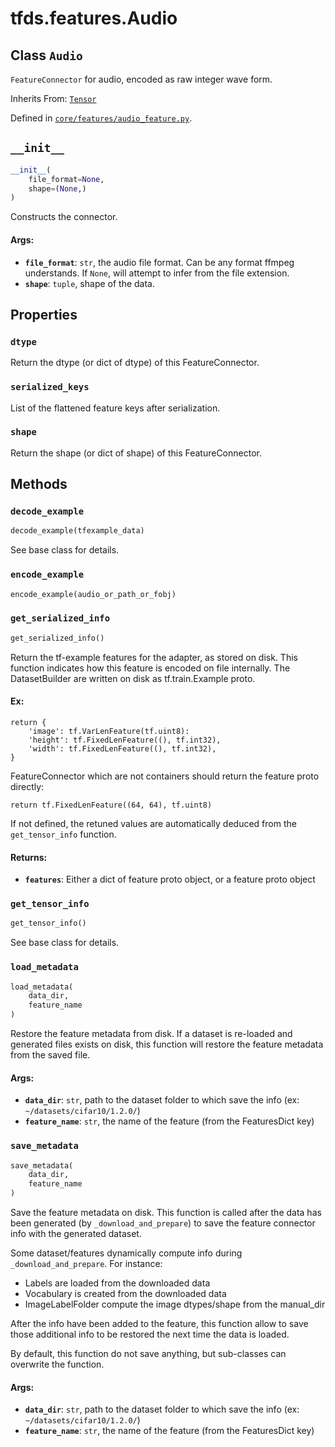<div itemscope itemtype="http://developers.google.com/ReferenceObject">
<meta itemprop="name" content="tfds.features.Audio" />
<meta itemprop="path" content="Stable" />
<meta itemprop="property" content="dtype"/>
<meta itemprop="property" content="serialized_keys"/>
<meta itemprop="property" content="shape"/>
<meta itemprop="property" content="__init__"/>
<meta itemprop="property" content="decode_example"/>
<meta itemprop="property" content="encode_example"/>
<meta itemprop="property" content="get_serialized_info"/>
<meta itemprop="property" content="get_tensor_info"/>
<meta itemprop="property" content="load_metadata"/>
<meta itemprop="property" content="save_metadata"/>
</div>

# tfds.features.Audio

## Class `Audio`

`FeatureConnector` for audio, encoded as raw integer wave form.

Inherits From: [`Tensor`](../../tfds/features/Tensor.md)



Defined in [`core/features/audio_feature.py`](https://github.com/tensorflow/datasets/tree/master/tensorflow_datasets/core/features/audio_feature.py).

<!-- Placeholder for "Used in" -->


<h2 id="__init__"><code>__init__</code></h2>

``` python
__init__(
    file_format=None,
    shape=(None,)
)
```

Constructs the connector.

#### Args:

*   <b>`file_format`</b>: `str`, the audio file format. Can be any format ffmpeg
    understands. If `None`, will attempt to infer from the file extension.
*   <b>`shape`</b>: `tuple`, shape of the data.

## Properties

<h3 id="dtype"><code>dtype</code></h3>

Return the dtype (or dict of dtype) of this FeatureConnector.

<h3 id="serialized_keys"><code>serialized_keys</code></h3>

List of the flattened feature keys after serialization.

<h3 id="shape"><code>shape</code></h3>

Return the shape (or dict of shape) of this FeatureConnector.



## Methods

<h3 id="decode_example"><code>decode_example</code></h3>

``` python
decode_example(tfexample_data)
```

See base class for details.

<h3 id="encode_example"><code>encode_example</code></h3>

``` python
encode_example(audio_or_path_or_fobj)
```



<h3 id="get_serialized_info"><code>get_serialized_info</code></h3>

``` python
get_serialized_info()
```

Return the tf-example features for the adapter, as stored on disk.
This function indicates how this feature is encoded on file internally.
The DatasetBuilder are written on disk as tf.train.Example proto.

#### Ex:

```
return {
    'image': tf.VarLenFeature(tf.uint8):
    'height': tf.FixedLenFeature((), tf.int32),
    'width': tf.FixedLenFeature((), tf.int32),
}
```

FeatureConnector which are not containers should return the feature proto
directly:

```
return tf.FixedLenFeature((64, 64), tf.uint8)
```

If not defined, the retuned values are automatically deduced from the
`get_tensor_info` function.

#### Returns:

* <b>`features`</b>: Either a dict of feature proto object, or a feature proto object

<h3 id="get_tensor_info"><code>get_tensor_info</code></h3>

``` python
get_tensor_info()
```

See base class for details.

<h3 id="load_metadata"><code>load_metadata</code></h3>

``` python
load_metadata(
    data_dir,
    feature_name
)
```

Restore the feature metadata from disk.
If a dataset is re-loaded and generated files exists on disk, this function
will restore the feature metadata from the saved file.

#### Args:

*   <b>`data_dir`</b>: `str`, path to the dataset folder to which save the info
    (ex: `~/datasets/cifar10/1.2.0/`)
*   <b>`feature_name`</b>: `str`, the name of the feature (from the FeaturesDict
    key)

<h3 id="save_metadata"><code>save_metadata</code></h3>

``` python
save_metadata(
    data_dir,
    feature_name
)
```

Save the feature metadata on disk.
This function is called after the data has been generated (by
`_download_and_prepare`) to save the feature connector info with the
generated dataset.

Some dataset/features dynamically compute info during
`_download_and_prepare`. For instance:

 * Labels are loaded from the downloaded data
 * Vocabulary is created from the downloaded data
 * ImageLabelFolder compute the image dtypes/shape from the manual_dir

After the info have been added to the feature, this function allow to
save those additional info to be restored the next time the data is loaded.

By default, this function do not save anything, but sub-classes can
overwrite the function.

#### Args:

*   <b>`data_dir`</b>: `str`, path to the dataset folder to which save the info
    (ex: `~/datasets/cifar10/1.2.0/`)
*   <b>`feature_name`</b>: `str`, the name of the feature (from the FeaturesDict
    key)
